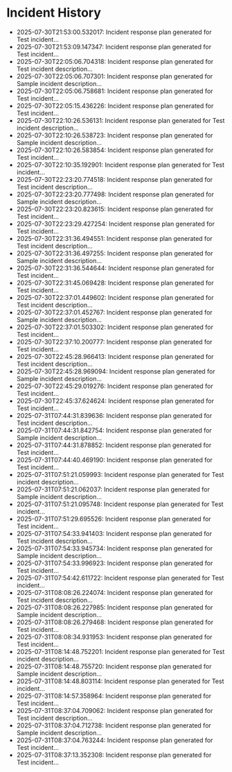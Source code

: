 # Incident History

- 2025-07-30T21:53:00.532017: Incident response plan generated for Test incident...
- 2025-07-30T21:53:09.147347: Incident response plan generated for Test incident...
- 2025-07-30T22:05:06.704318: Incident response plan generated for Test incident description...
- 2025-07-30T22:05:06.707301: Incident response plan generated for Sample incident description...
- 2025-07-30T22:05:06.758681: Incident response plan generated for Test incident...
- 2025-07-30T22:05:15.436226: Incident response plan generated for Test incident...
- 2025-07-30T22:10:26.536131: Incident response plan generated for Test incident description...
- 2025-07-30T22:10:26.538723: Incident response plan generated for Sample incident description...
- 2025-07-30T22:10:26.583854: Incident response plan generated for Test incident...
- 2025-07-30T22:10:35.192901: Incident response plan generated for Test incident...
- 2025-07-30T22:23:20.774518: Incident response plan generated for Test incident description...
- 2025-07-30T22:23:20.777498: Incident response plan generated for Sample incident description...
- 2025-07-30T22:23:20.823615: Incident response plan generated for Test incident...
- 2025-07-30T22:23:29.427254: Incident response plan generated for Test incident...
- 2025-07-30T22:31:36.494551: Incident response plan generated for Test incident description...
- 2025-07-30T22:31:36.497255: Incident response plan generated for Sample incident description...
- 2025-07-30T22:31:36.544644: Incident response plan generated for Test incident...
- 2025-07-30T22:31:45.069428: Incident response plan generated for Test incident...
- 2025-07-30T22:37:01.449602: Incident response plan generated for Test incident description...
- 2025-07-30T22:37:01.452767: Incident response plan generated for Sample incident description...
- 2025-07-30T22:37:01.503302: Incident response plan generated for Test incident...
- 2025-07-30T22:37:10.200777: Incident response plan generated for Test incident...
- 2025-07-30T22:45:28.966413: Incident response plan generated for Test incident description...
- 2025-07-30T22:45:28.969094: Incident response plan generated for Sample incident description...
- 2025-07-30T22:45:29.019276: Incident response plan generated for Test incident...
- 2025-07-30T22:45:37.624624: Incident response plan generated for Test incident...
- 2025-07-31T07:44:31.839636: Incident response plan generated for Test incident description...
- 2025-07-31T07:44:31.842754: Incident response plan generated for Sample incident description...
- 2025-07-31T07:44:31.878852: Incident response plan generated for Test incident...
- 2025-07-31T07:44:40.469190: Incident response plan generated for Test incident...
- 2025-07-31T07:51:21.059993: Incident response plan generated for Test incident description...
- 2025-07-31T07:51:21.062037: Incident response plan generated for Sample incident description...
- 2025-07-31T07:51:21.095748: Incident response plan generated for Test incident...
- 2025-07-31T07:51:29.695526: Incident response plan generated for Test incident...
- 2025-07-31T07:54:33.941403: Incident response plan generated for Test incident description...
- 2025-07-31T07:54:33.945734: Incident response plan generated for Sample incident description...
- 2025-07-31T07:54:33.996923: Incident response plan generated for Test incident...
- 2025-07-31T07:54:42.611722: Incident response plan generated for Test incident...
- 2025-07-31T08:08:26.224074: Incident response plan generated for Test incident description...
- 2025-07-31T08:08:26.227985: Incident response plan generated for Sample incident description...
- 2025-07-31T08:08:26.279468: Incident response plan generated for Test incident...
- 2025-07-31T08:08:34.931953: Incident response plan generated for Test incident...
- 2025-07-31T08:14:48.752201: Incident response plan generated for Test incident description...
- 2025-07-31T08:14:48.755720: Incident response plan generated for Sample incident description...
- 2025-07-31T08:14:48.803114: Incident response plan generated for Test incident...
- 2025-07-31T08:14:57.358964: Incident response plan generated for Test incident...
- 2025-07-31T08:37:04.709062: Incident response plan generated for Test incident description...
- 2025-07-31T08:37:04.712738: Incident response plan generated for Sample incident description...
- 2025-07-31T08:37:04.763244: Incident response plan generated for Test incident...
- 2025-07-31T08:37:13.352308: Incident response plan generated for Test incident...
